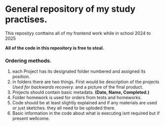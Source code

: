 # General repository of my study practises.


This reposityy conttains all of my frontend work while in school 2024 to 2025

**All of the code in this repository is free to steal.**


### Ordering methods.

1) each Project has its designated folder numbered and assigned its position.
2) in folders there are two things. First would be description of the projects *Used for backwards recovery.* and a picture of the final product.
3) Projects should contain basic metadata. **(Date, Name, Completed.)**
4) Folder homework is used for orders from tests and homeworks.
5) Code should be at least slightly explained and if any materials are used or just sketches. they all need to be uploded there.
6) Basic information in the code about what is executing isnt required but if present wellcome.
